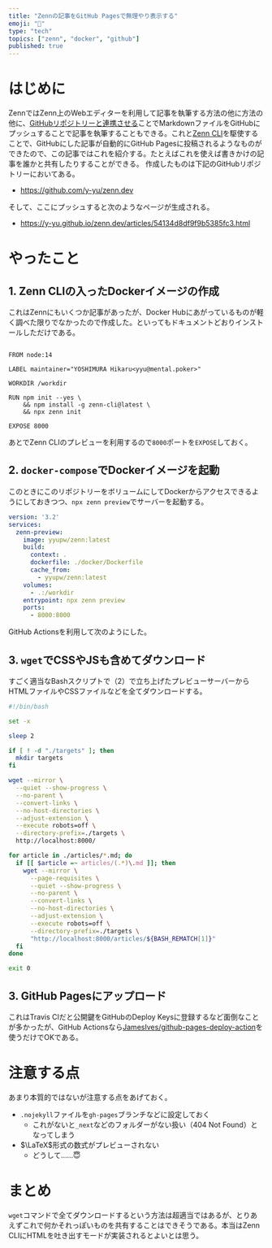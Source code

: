 ```yaml
---
title: "Zennの記事をGitHub Pagesで無理やり表示する"
emoji: "📄"
type: "tech"
topics: ["zenn", "docker", "github"]
published: true
---
```


# はじめに

ZennではZenn上のWebエディターを利用して記事を執筆する方法の他に方法の他に、[GitHubリポジトリーと連携させる](https://zenn.dev/zenn/articles/connect-to-github)ことでMarkdownファイルをGitHubにプッシュすることで記事を執筆することもできる。これと[Zenn CLI](https://zenn.dev/zenn/articles/install-zenn-cli)を駆使することで、GitHubにした記事が自動的にGitHub Pagesに投稿されるようなものができたので、この記事ではこれを紹介する。たとえばこれを使えば書きかけの記事を誰かと共有したりすることができる。
作成したものは下記のGitHubリポジトリーにおいてある。

- https://github.com/y-yu/zenn.dev

そして、ここにプッシュすると次のようなページが生成される。

- https://y-yu.github.io/zenn.dev/articles/54134d8df9f9b5385fc3.html

# やったこと

## 1. Zenn CLIの入ったDockerイメージの作成

これはZennにもいくつか記事があったが、Docker Hubにあがっているものが軽く調べた限りでなかったので作成した。といってもドキュメントどおりインストールしただけである。

```dockerfile:Dockerfile

FROM node:14

LABEL maintainer="YOSHIMURA Hikaru<yyu@mental.poker>"

WORKDIR /workdir

RUN npm init --yes \
    && npm install -g zenn-cli@latest \
    && npx zenn init

EXPOSE 8000
```

あとでZenn CLIのプレビューを利用するので`8000`ポートを`EXPOSE`しておく。

## 2. `docker-compose`でDockerイメージを起動

このときにこのリポジトリーをボリュームにしてDockerからアクセスできるようにしておきつつ、`npx zenn preview`でサーバーを起動する。

```yaml:docker-compose.yml
version: '3.2'
services:
  zenn-preview:
    image: yyupw/zenn:latest
    build:
      context: .
      dockerfile: ./docker/Dockerfile
      cache_from:
        - yyupw/zenn:latest
    volumes:
      - .:/workdir
    entrypoint: npx zenn preview
    ports:
      - 8000:8000
```

GitHub Actionsを利用して次のようにした。

## 3. `wget`でCSSやJSも含めてダウンロード

すごく適当なBashスクリプトで（2）で立ち上げたプレビューサーバーからHTMLファイルやCSSファイルなどを全てダウンロードする。

```bash:wget.sh
#!/bin/bash

set -x

sleep 2

if [ ! -d "./targets" ]; then
  mkdir targets
fi

wget --mirror \
  --quiet --show-progress \
  --no-parent \
  --convert-links \
  --no-host-directories \
  --adjust-extension \
  --execute robots=off \
  --directory-prefix=./targets \
  http://localhost:8000/

for article in ./articles/*.md; do
  if [[ $article =~ articles/(.*)\.md ]]; then
    wget --mirror \
      --page-requisites \
      --quiet --show-progress \
      --no-parent \
      --convert-links \
      --no-host-directories \
      --adjust-extension \
      --execute robots=off \
      --directory-prefix=./targets \
      "http://localhost:8000/articles/${BASH_REMATCH[1]}"
  fi
done

exit 0
```

## 3. GitHub Pagesにアップロード

これはTravis CIだと公開鍵をGitHubのDeploy Keysに登録するなど面倒なことが多かったが、GitHub Actionsなら[JamesIves/github-pages-deploy-action](https://github.com/marketplace/actions/deploy-to-github-pages)を使うだけでOKである。

# 注意する点

あまり本質的ではないが注意する点をあげておく。

- `.nojekyll`ファイルを`gh-pages`ブランチなどに設定しておく
    - これがないと`_next`などのフォルダーがない扱い（404 Not Found）となってしまう
- $\LaTeX$形式の数式がプレビューされない
    - どうして……😇
# まとめ

`wget`コマンドで全てダウンロードするという方法は超適当ではあるが、とりあえずこれで何かそれっぽいものを共有することはできそうである。本当はZenn CLIにHTMLを吐き出すモードが実装されるとよいとは思う。

